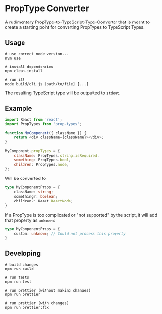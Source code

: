 # PropType Converter

A rudimentary PropType-to-TypeScript-Type-Converter that is meant to create a starting point for converting PropTypes to TypeScript Types.

## Usage

```
# use correct node version...
nvm use

# install dependencies
npm clean-install

# run it!
node build/cli.js [path/to/file] [...]
```

The resulting TypeScript type will be outputted to `stdout`.

## Example

```JavaScript
import React from 'react';
import PropTypes from 'prop-types';

function MyComponent({ className }) {
	return <div className={className}></div>;
}

MyComponent.propTypes = {
	className: PropTypes.string.isRequired,
	something: PropTypes.bool,
	children: PropTypes.node,
};
```

Will be converted to:

```TypeScript
type MyComponentProps = {
	className: string;
	something?: boolean;
	children?: React.ReactNode;
}
```

If a PropType is too complicated or "not supported" by the script, it will add that property as `unknown`:

```TypeScript
type MyComponentProps = {
	custom: unknown; // Could not process this property
}
```

## Developing

```Shell
# build changes
npm run build

# run tests
npm run test

# run prettier (without making changes)
npm run prettier

# run prettier (with changes)
npm run prettier:fix
```
